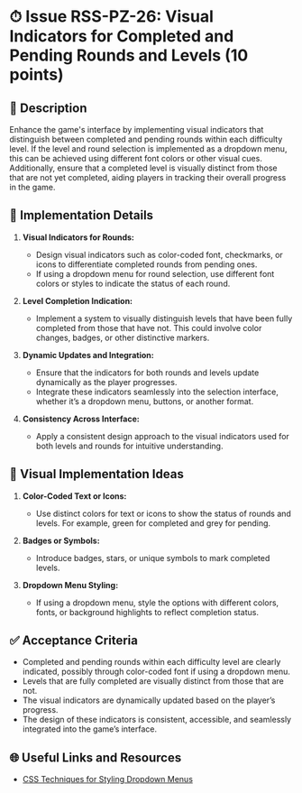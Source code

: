 # ⏱ Issue RSS-PZ-26: Visual Indicators for Completed and Pending Rounds and Levels (10 points)

## 📝 Description

Enhance the game's interface by implementing visual indicators that distinguish between completed and pending rounds within each difficulty level. If the level and round selection is implemented as a dropdown menu, this can be achieved using different font colors or other visual cues. Additionally, ensure that a completed level is visually distinct from those that are not yet completed, aiding players in tracking their overall progress in the game.

## 🔨 Implementation Details

1. **Visual Indicators for Rounds:**
   - Design visual indicators such as color-coded font, checkmarks, or icons to differentiate completed rounds from pending ones.
   - If using a dropdown menu for round selection, use different font colors or styles to indicate the status of each round.

2. **Level Completion Indication:**
   - Implement a system to visually distinguish levels that have been fully completed from those that have not. This could involve color changes, badges, or other distinctive markers.

3. **Dynamic Updates and Integration:**
   - Ensure that the indicators for both rounds and levels update dynamically as the player progresses.
   - Integrate these indicators seamlessly into the selection interface, whether it’s a dropdown menu, buttons, or another format.

4. **Consistency Across Interface:**
   - Apply a consistent design approach to the visual indicators used for both levels and rounds for intuitive understanding.

## 🎨 Visual Implementation Ideas

1. **Color-Coded Text or Icons:**
   - Use distinct colors for text or icons to show the status of rounds and levels. For example, green for completed and grey for pending.

2. **Badges or Symbols:**
   - Introduce badges, stars, or unique symbols to mark completed levels.

3. **Dropdown Menu Styling:**
   - If using a dropdown menu, style the options with different colors, fonts, or background highlights to reflect completion status.

## ✅ Acceptance Criteria

- Completed and pending rounds within each difficulty level are clearly indicated, possibly through color-coded font if using a dropdown menu.
- Levels that are fully completed are visually distinct from those that are not.
- The visual indicators are dynamically updated based on the player’s progress.
- The design of these indicators is consistent, accessible, and seamlessly integrated into the game’s interface.

## 🌐 Useful Links and Resources

- [CSS Techniques for Styling Dropdown Menus](https://www.w3schools.com/css/css_dropdowns.asp)
